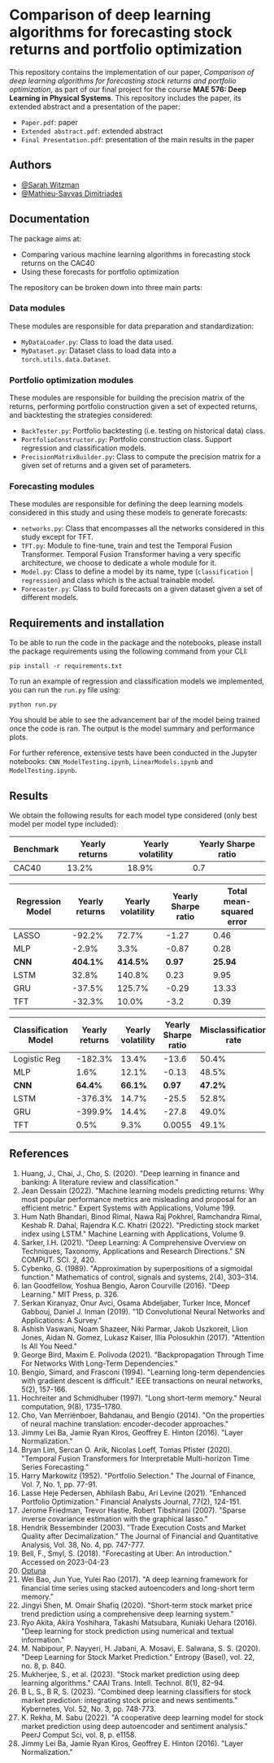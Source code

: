 
# Comparison of deep learning algorithms for forecasting stock returns and portfolio optimization

This repository contains the implementation of our paper, *Comparison of deep learning algorithms for forecasting stock returns and portfolio optimization*, as part of our final project for the course **MAE 576: Deep Learning in Physical Systems**. This repository includes the paper, its extended abstract and a presentation of the paper:
- `Paper.pdf`: paper
- `Extended abstract.pdf`: extended abstract
- `Final Presentation.pdf`: presentation of the main results in the paper

## Authors

- [@Sarah Witzman](https://github.com/sarahwitzman)
- [@Mathieu-Savvas Dimitriades](https://github.com/mattdimi)

## Documentation
The package aims at:
- Comparing various machine learning algorithms in forecasting stock returns on the CAC40
- Using these forecasts for portfolio optimization

The repository can be broken down into three main parts:

### Data modules
These modules are responsible for data preparation and standardization:

- `MyDataLoader.py`: Class to load the data used.
- `MyDataset.py`: Dataset class to load data into a `torch.utils.data.Dataset`.

### Portfolio optimization modules
These modules are responsible for building the precision matrix of the returns, performing portfolio construction given a set of expected returns, and backtesting the strategies considered:

- `BackTester.py`: Portfolio backtesting (i.e. testing on historical data) class.
- `PortfolioConstructor.py`: Portfolio construction class. Support regression and classification models.
- `PrecisionMatrixBuilder.py`: Class to compute the precision matrix for a given set of returns and a given set of parameters.

### Forecasting modules
These modules are responsible for defining the deep learning models considered in this study and using these models to generate forecasts:

- `networks.py`: Class that encompasses all the networks considered in this study except for TFT.
- `TFT.py`: Module to fine-tune, train and test the Temporal Fusion Transformer. Temporal Fusion Transformer having a very specific architecture, we choose to dedicate a whole module for it.
- `Model.py`: Class to define a model by its name, type (`classification` | `regression`) and class which is the actual trainable model.
- `Forecaster.py`: Class to build forecasts on a given dataset given a set of different models.

## Requirements and installation

To be able to run the code in the package and the notebooks, please install the package requirements using the following command from your CLI:

`pip install -r requirements.txt`

To run an example of regression and classification models we implemented, you can run the `run.py` file using:

`python run.py`

You should be able to see the advancement bar of the model being trained once the code is ran. The output is the model summary and performance plots.

For further reference, extensive tests have been conducted in the Jupyter notebooks: `CNN_ModelTesting.ipynb`, `LinearModels.ipynb` and `ModelTesting.ipynb`.

## Results
We obtain the following results for each model type considered (only best model per model type included):

| Benchmark        | Yearly returns | Yearly volatility | Yearly Sharpe ratio |
|------------------|---------------|------------------|---------------------|
| CAC40            | 13.2%         | 18.9%            | 0.7                 |

| Regression Model | Yearly returns | Yearly volatility | Yearly Sharpe ratio | Total mean-squared error |
|------------------|----------------|-------------------|---------------------|-------------------------|
| LASSO            | -92.2%         | 72.7%             | -1.27               | 0.46                    |
| MLP              | -2.9%          | 3.3%              | -0.87               | 0.28                    |
| **CNN**          | **404.1%**     | **414.5%**        | **0.97**            | **25.94**               |
| LSTM             | 32.8%          | 140.8%            | 0.23                | 9.95                    |
| GRU              | -37.5%         | 125.7%            | -0.29               | 13.33                   |
| TFT              | -32.3%         | 10.0%             | -3.2                | 0.39                    |

| Classification Model | Yearly returns | Yearly volatility | Yearly Sharpe ratio | Misclassification rate |
|----------------------|----------------|-------------------|---------------------|-----------------------|
| Logistic Reg         | -182.3%        | 13.4%             | -13.6               | 50.4%                 |
| MLP                  | 1.6%           | 12.1%             | -0.13               | 48.5%                 |
| **CNN**              | **64.4%**      | **66.1%**         | **0.97**            | **47.2%**             |
| LSTM                 | -376.3%        | 14.7%             | -25.5               | 52.8%                 |
| GRU                  | -399.9%        | 14.4%             | -27.8               | 49.0%                 |
| TFT                  | 0.5%           | 9.3%              | 0.0055              | 49.1%                 |

## References
1. Huang, J., Chai, J., Cho, S. (2020). "Deep learning in finance and banking: A literature review and classification." 
2. Jean Dessain (2022). "Machine learning models predicting returns: Why most popular performance metrics are misleading and proposal for an efficient metric." Expert Systems with Applications, Volume 199.
3. Hum Nath Bhandari, Binod Rimal, Nawa Raj Pokhrel, Ramchandra Rimal, Keshab R. Dahal, Rajendra K.C. Khatri (2022). "Predicting stock market index using LSTM." Machine Learning with Applications, Volume 9.
4. Sarker, I.H. (2021). "Deep Learning: A Comprehensive Overview on Techniques, Taxonomy, Applications and Research Directions." SN COMPUT. SCI. 2, 420.
5. Cybenko, G. (1989). "Approximation by superpositions of a sigmoidal function." Mathematics of control, signals and systems, 2(4), 303–314.
6. Ian Goodfellow, Yoshua Bengio, Aaron Courville (2016). "Deep Learning." MIT Press, p. 326.
7. Serkan Kiranyaz, Onur Avci, Osama Abdeljaber, Turker Ince, Moncef Gabbouj, Daniel J. Inman (2019). "1D Convolutional Neural Networks and Applications: A Survey."
8. Ashish Vaswani, Noam Shazeer, Niki Parmar, Jakob Uszkoreit, Llion Jones, Aidan N. Gomez, Lukasz Kaiser, Illia Polosukhin (2017). "Attention Is All You Need."
9. George Bird, Maxim E. Polivoda (2021). "Backpropagation Through Time For Networks With Long-Term Dependencies."
10. Bengio, Simard, and Frasconi (1994). "Learning long-term dependencies with gradient descent is difficult." IEEE transactions on neural networks, 5(2), 157-166.
11. Hochreiter and Schmidhuber (1997). "Long short-term memory." Neural computation, 9(8), 1735–1780.
12. Cho, Van Merriënboer, Bahdanau, and Bengio (2014). "On the properties of neural machine translation: encoder-decoder approaches."
13. Jimmy Lei Ba, Jamie Ryan Kiros, Geoffrey E. Hinton (2016). "Layer Normalization."
14. Bryan Lim, Sercan O. Arik, Nicolas Loeff, Tomas Pfister (2020). "Temporal Fusion Transformers for Interpretable Multi-horizon Time Series Forecasting."
15. Harry Markowitz (1952). "Portfolio Selection." The Journal of Finance, Vol. 7, No. 1, pp. 77-91.
16. Lasse Heje Pedersen, Abhilash Babu, Ari Levine (2021). "Enhanced Portfolio Optimization." Financial Analysts Journal, 77(2), 124-151.
17. Jerome Friedman, Trevor Hastie, Robert Tibshirani (2007). "Sparse inverse covariance estimation with the graphical lasso."
18. Hendrik Bessembinder (2003). "Trade Execution Costs and Market Quality after Decimalization." The Journal of Financial and Quantitative Analysis, Vol. 38, No. 4, pp. 747-777.
19. Bell, F., Smyl, S. (2018). "Forecasting at Uber: An introduction." Accessed on 2023-04-23
20. [Optuna](https://optuna.org/)
21. Wei Bao, Jun Yue, Yulei Rao (2017). "A deep learning framework for financial time series using stacked autoencoders and long-short term memory."
22. Jingyi Shen, M. Omair Shafiq (2020). "Short-term stock market price trend prediction using a comprehensive deep learning system."
23. Ryo Akita, Akira Yoshihara, Takashi Matsubara, Kuniaki Uehara (2016). "Deep learning for stock prediction using numerical and textual information."
24. M. Nabipour, P. Nayyeri, H. Jabani, A. Mosavi, E. Salwana, S. S. (2020). "Deep Learning for Stock Market Prediction." Entropy (Basel), vol. 22, no. 8, p. 840.
25. Mukherjee, S., et al. (2023). "Stock market prediction using deep learning algorithms." CAAI Trans. Intell. Technol. 8(1), 82–94.
26. B L, S., B R, S. (2023). "Combined deep learning classifiers for stock market prediction: integrating stock price and news sentiments." Kybernetes, Vol. 52, No. 3, pp. 748-773.
27. K. Rekha, M. Sabu (2022). "A cooperative deep learning model for stock market prediction using deep autoencoder and sentiment analysis." PeerJ Comput Sci, vol. 8, p. e1158.
28. Jimmy Lei Ba, Jamie Ryan Kiros, Geoffrey E. Hinton (2016). "Layer Normalization."